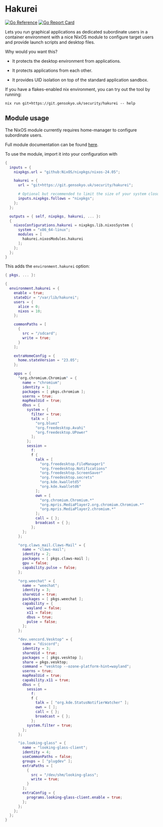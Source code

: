 Hakurei
=======

[![Go Reference](https://pkg.go.dev/badge/git.gensokyo.uk/security/hakurei.svg)](https://pkg.go.dev/git.gensokyo.uk/security/hakurei)
[![Go Report Card](https://goreportcard.com/badge/git.gensokyo.uk/security/hakurei)](https://goreportcard.com/report/git.gensokyo.uk/security/hakurei)

Lets you run graphical applications as dedicated subordinate users in a container environment with a nice NixOS
module to configure target users and provide launch scripts and desktop files.

Why would you want this?

- It protects the desktop environment from applications.

- It protects applications from each other.

- It provides UID isolation on top of the standard application sandbox.

If you have a flakes-enabled nix environment, you can try out the tool by running:

```shell
nix run git+https://git.gensokyo.uk/security/hakurei -- help
```

## Module usage

The NixOS module currently requires home-manager to configure subordinate users.

Full module documentation can be found [here](options.md).

To use the module, import it into your configuration with

```nix
{
  inputs = {
    nixpkgs.url = "github:NixOS/nixpkgs/nixos-24.05";

    hakurei = {
      url = "git+https://git.gensokyo.uk/security/hakurei";

      # Optional but recommended to limit the size of your system closure.
      inputs.nixpkgs.follows = "nixpkgs";
    };
  };

  outputs = { self, nixpkgs, hakurei, ... }:
  {
    nixosConfigurations.hakurei = nixpkgs.lib.nixosSystem {
      system = "x86_64-linux";
      modules = [
        hakurei.nixosModules.hakurei
      ];
    };
  };
}
```

This adds the `environment.hakurei` option:

```nix
{ pkgs, ... }:

{
  environment.hakurei = {
    enable = true;
    stateDir = "/var/lib/hakurei";
    users = {
      alice = 0;
      nixos = 10;
    };

    commonPaths = [
      {
        src = "/sdcard";
        write = true;
      }
    ];

    extraHomeConfig = {
      home.stateVersion = "23.05";
    };

    apps = {
      "org.chromium.Chromium" = {
        name = "chromium";
        identity = 1;
        packages = [ pkgs.chromium ];
        userns = true;
        mapRealUid = true;
        dbus = {
          system = {
            filter = true;
            talk = [
              "org.bluez"
              "org.freedesktop.Avahi"
              "org.freedesktop.UPower"
            ];
          };
          session =
            f:
            f {
              talk = [
                "org.freedesktop.FileManager1"
                "org.freedesktop.Notifications"
                "org.freedesktop.ScreenSaver"
                "org.freedesktop.secrets"
                "org.kde.kwalletd5"
                "org.kde.kwalletd6"
              ];
              own = [
                "org.chromium.Chromium.*"
                "org.mpris.MediaPlayer2.org.chromium.Chromium.*"
                "org.mpris.MediaPlayer2.chromium.*"
              ];
              call = { };
              broadcast = { };
            };
        };
      };

      "org.claws_mail.Claws-Mail" = {
        name = "claws-mail";
        identity = 2;
        packages = [ pkgs.claws-mail ];
        gpu = false;
        capability.pulse = false;
      };

      "org.weechat" = {
        name = "weechat";
        identity = 3;
        shareUid = true;
        packages = [ pkgs.weechat ];
        capability = {
          wayland = false;
          x11 = false;
          dbus = true;
          pulse = false;
        };
      };

      "dev.vencord.Vesktop" = {
        name = "discord";
        identity = 3;
        shareUid = true;
        packages = [ pkgs.vesktop ];
        share = pkgs.vesktop;
        command = "vesktop --ozone-platform-hint=wayland";
        userns = true;
        mapRealUid = true;
        capability.x11 = true;
        dbus = {
          session =
            f:
            f {
              talk = [ "org.kde.StatusNotifierWatcher" ];
              own = [ ];
              call = { };
              broadcast = { };
            };
          system.filter = true;
        };
      };

      "io.looking-glass" = {
        name = "looking-glass-client";
        identity = 4;
        useCommonPaths = false;
        groups = [ "plugdev" ];
        extraPaths = [
          {
            src = "/dev/shm/looking-glass";
            write = true;
          }
        ];
        extraConfig = {
          programs.looking-glass-client.enable = true;
        };
      };
    };
  };
}
```
